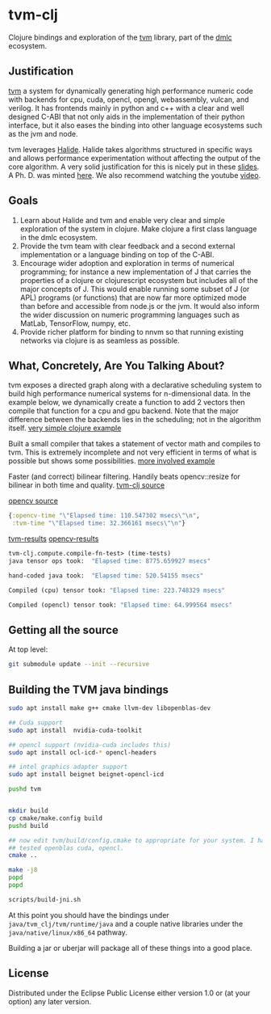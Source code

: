 # tvm-clj

Clojure bindings and exploration of the [tvm](https://github.com/dmlc/tvm) library, part of the [dmlc](https://github.com/dmlc) ecosystem.


## Justification

[tvm](https://github.com/dmlc/tvm) a system for dynamically generating high performance numeric code with backends for cpu, cuda, opencl, opengl, webassembly, vulcan, and verilog.  It has frontends mainly in python and c++ with a clear and well designed C-ABI that not only aids in the implementation of their python interface, but it also eases the binding into other language ecosystems such as the jvm and node.

tvm leverages [Halide](http://halide-lang.org).  Halide takes algorithms structured in specific ways and allows performance experimentation without affecting the output of the core algorithm.  A very solid justification for this is nicely put in these [slides](http://stellar.mit.edu/S/course/6/sp15/6.815/courseMaterial/topics/topic2/lectureNotes/14_Halide_print/14_Halide_print.pdf).  A Ph. D. was minted [here](http://people.csail.mit.edu/jrk/jrkthesis.pdf).  We also recommend watching the youtube [video](https://youtu.be/3uiEyEKji0M).


## Goals

1.  Learn about Halide and tvm and enable very clear and simple exploration of the system in clojure.  Make clojure a first class language in the dmlc ecosystem.
1.  Provide the tvm team with clear feedback and a second external implementation or a language binding on top of the C-ABI.
1.  Encourage wider adoption and exploration in terms of numerical programming; for instance a new implementation of J that carries the properties of a clojure or clojurescript ecosystem but includes all of the major concepts of J.  This would enable running some subset of J (or APL) programs (or functions) that are now far more optimized mode than before and accessible from node.js or the jvm.  It would also inform the wider discussion on numeric programming languages such as MatLab, TensorFlow, numpy, etc.
1.  Provide richer platform for binding to nnvm so that running existing networks via clojure is as seamless as possible.


## What, Concretely, Are You Talking About?


tvm exposes a directed graph along with a declarative scheduling system to build high performance numerical systems for n-dimensional data.  In the example below, we dynamically create a function to add 2 vectors then compile that function for a cpu and gpu backend.  Note that the major difference between the backends lies in the scheduling; not in the algorithm itself.
[very simple clojure example](test/tvm_clj/api_test.clj)

Built a small compiler that takes a statement of vector math and compiles to tvm.  This is extremely incomplete and not very efficient in terms of what is possible but
shows some possibilities.
[more involved example](test/tvm_clj/compute/compile_fn_test.clj)


Faster (and correct) bilinear filtering.  Handily beats opencv::resize for bilinear in both time and quality.
[tvm-clj source](src/tvm_clj/image/bilinear_reduce.clj)

[opencv source](https://github.com/opencv/opencv/blob/master/modules/imgproc/src/resize.cpp)

```clojure
{:opencv-time "\"Elapsed time: 110.547302 msecs\"\n",
 :tvm-time "\"Elapsed time: 32.366161 msecs\"\n"}
```
[tvm-results](docs/images/test.jpg)
[opencv-results](docs/images/ref.jpg)


```clojure
tvm-clj.compute.compile-fn-test> (time-tests)
java tensor ops took:  "Elapsed time: 8775.659927 msecs"

hand-coded java took:  "Elapsed time: 520.54155 msecs"

Compiled (cpu) tensor took: "Elapsed time: 223.748329 msecs"

Compiled (opencl) tensor took: "Elapsed time: 64.999564 msecs"
```
## Getting all the source

At top level:
```bash
git submodule update --init --recursive
```

## Building the TVM java bindings

```bash
sudo apt install make g++ cmake llvm-dev libopenblas-dev

## Cuda support
sudo apt install  nvidia-cuda-toolkit

## opencl support (nvidia-cuda includes this)
sudo apt install ocl-icd-* opencl-headers

## intel graphics adapter support
sudo apt install beignet beignet-opencl-icd

pushd tvm


mkdir build
cp cmake/make.config build
pushd build

## now edit tvm/build/config.cmake to appropriate for your system. I have
## tested openblas cuda, opencl.
cmake ..

make -j8
popd
popd

scripts/build-jni.sh
```


At this point you should have the bindings under `java/tvm_clj/tvm/runtime/java` and a couple native libraries
under the `java/native/linux/x86_64` pathway.

Building a jar or uberjar will package all of these things into a good place.


## License


Distributed under the Eclipse Public License either version 1.0 or (at
your option) any later version.
